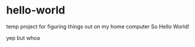 # hello-world
temp project for figuring things out on my home computer
So Hello World!

yep but whoa
